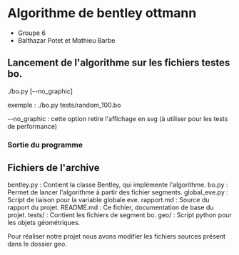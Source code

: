 # Algorithme de bentley ottmann

* Groupe 6
* Balthazar Potet et Mathieu Barbe

## Lancement de l'algorithme sur les fichiers testes bo.

./bo.py [--no_graphic] <fichier bo>

exemple : ./bo.py tests/random_100.bo

--no_graphic : cette option retire l'affichage en svg (à utiliser pour les tests de performance)

### Sortie du programme

## Fichiers de l'archive

bentley.py : Contient la classe Bentley, qui implémente l'algorithme.
bo.py : Permet de lancer l'algorithme à partir des fichier segments.
global_eve.py : Script de liaison pour la variable globale eve.
rapport.md : Source du rapport du projet.
README.md : Ce fichier, documentation de base du projet.
tests/ : Contient les fichiers de segment bo.
geo/ : Script python pour les objets géométriques.

Pour réaliser notre projet nous avons modifier les fichiers sources présent dans le dossier geo.
